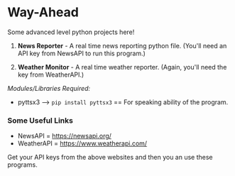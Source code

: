 # Way-Ahead
Some advanced level python projects here!
1. **News Reporter** - A real time news reporting python file. (You'll need an API key from NewsAPI to run this program.)

2. **Weather Monitor** - A real time weather reporter. (Again, you'll need the key from WeatherAPI.)


*Modules/Libraries Required:*
- pyttsx3 --> ```pip install pyttsx3``` == For speaking ability of the program.


### Some Useful Links
- NewsAPI = https://newsapi.org/
- WeatherAPI = https://www.weatherapi.com/

Get your API keys from the above websites and then you an use these programs.
